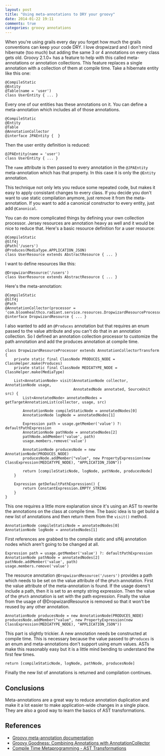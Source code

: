 ```yaml
---
layout: post
title: "Using meta-annotations to DRY your groovy"
date: 2014-01-22 19:11
comments: true
categories: groovy annotations
---
```


When you're using grails every day you forget how much the grails conventions can keep your code DRY.  I love dropwizard and I don't mind hibernate (too much) but adding the same 3 or 4 annotations on every class gets old. Groovy 2.1.0+ has a feature to help with this called meta-annotations or annotation collections.  This feature replaces a single annotation with a collection of them at compile time. Take a hibernate entity like this one:

```
@CompileStatic
@Entity
@Table(name = 'user')
class UserEntity { ... }
```

Every one of our entities has these annotations on it.  You can define a meta-annotation which includes all of those annotations.

```
@CompileStatic
@Entity
@Table
@AnnotationCollector
@interface JPAEntity {  }
```

Then the user entity definition is reduced:

```
@JPAEntity(name = 'user')
class UserEntity { ... }
```

The ```name``` attribute is then passed to every annotation in the ```@JPAEntity``` meta-annotation which has that property. In this case it is only the ```@Entity``` annotation.

This technique not only lets you reduce some repeated code, but makes it easy to apply consistant changes to every class. If you decide you don't want to use static compilation anymore, just remove it from the meta-annotation. If you want to add a canonical constructor to every entity, just add ```@Canonical```. 

You can do more complicated things by defining your own collection processor.  Jersey resources are annotation heavy as well and it would be nice to reduce that. Here's a basic resource definition for a user resource:

```
@CompileStatic
@Slf4j
@Path('/users')
@Produces(MediaType.APPLICATION_JSON)
class UserResource extends AbstractResource { ... }
```

I want to define resources like this:

```
@DropwizardResource('/users')
class UserResource extends AbstractResource { ... }
```

Here's the meta-annotation:


```
@CompileStatic
@Slf4j
@Path
@AnnotationCollector(processor = 'com.bloomhealthco.radiant.service.resources.DropwizardResourceProcessor')
@interface DropwizardResource { ... }
```

I also wanted to add an ```@Produces``` annotation but that requires an enum passed to the value attribute and you can't do that in an annotation collection. So I defined an annotation collection processor to customize the path annotation and add the produces annotation at compile time.

```
class DropwizardResourceProcessor extends AnnotationCollectorTransform {
    private static final ClassNode PRODUCES_NODE = ClassHelper.make(Produces)
    private static final ClassNode MEDIATYPE_NODE = ClassHelper.make(MediaType)

    List<AnnotationNode> visit(AnnotationNode collector, AnnotationNode usage,
                               AnnotatedNode annotated, SourceUnit src) {
        List<AnnotatedNode> annotatedNodes = getTargetAnnotationList(collector, usage, src)

        AnnotationNode compileStaticNode = annotatedNodes[0]
        AnnotationNode logNode = annotatedNodes[1]

        Expression path = usage.getMember('value') ?: defaultPathExpression
        AnnotationNode pathNode = annotatedNodes[2]
        pathNode.addMember('value', path)
        usage.members.remove('value')

        AnnotationNode producesNode = new AnnotationNode(PRODUCES_NODE)
        producesNode.addMember("value", new PropertyExpression(new ClassExpression(MEDIATYPE_NODE), "APPLICATION_JSON"))

        return [compileStaticNode, logNode, pathNode, producesNode]
    }

    Expression getDefaultPathExpression() {
        return ConstantExpression.EMPTY_STRING
    }
}
```

This one requires a little more explanation since it's using an AST to rewrite the annotations on the class at compile time. The basic idea is to get build a new list of annotations and then return them from the ```visit()``` method.

```
AnnotationNode compileStaticNode = annotatedNodes[0]
AnnotationNode logNode = annotatedNodes[1]
```

First references are grabbed to the compile static and slf4j annotation nodes which aren't going to be changed at all.

```
Expression path = usage.getMember('value') ?: defaultPathExpression
AnnotationNode pathNode = annotatedNodes[2]
pathNode.addMember('value', path)
usage.members.remove('value')
```

The resource annotation ```@DropwizardResource('/users')``` provides a path which needs to be set on the value attribute of the ```@Path``` annotation. First the value attribute of the meta-annotation is found. If the usage doens't include a path, then it is set to an empty string expression. Then the value of the ```@Path``` annotation is set with the path expression. Finally the value from the usage of @DropwizardResource is removed so that it won't be reused by any other annotation.

```
AnnotationNode producesNode = new AnnotationNode(PRODUCES_NODE)
producesNode.addMember("value", new PropertyExpression(new ClassExpression(MEDIATYPE_NODE), "APPLICATION_JSON"))
```

This part is slightly trickier. A new annotation needs be constructed at compile time. This is necessary because the value passed to ```@Produces``` is an enum and meta-annotations don't support using enum values. ASTs make this reasonably easy but it is a little mind bending to understand the first few times.

```
return [compileStaticNode, logNode, pathNode, producesNode]
```

Finally the new list of annotations is returned and compilation continues. 

## Conclusions

Meta-annotations are a great way to reduce annotation duplication and make it a lot easier to make application-wide changes in a single place. They are also a good way to learn the basics of AST transformations. 

## References

* [Groovy meta-annotation documentation](https://groovy-lang.org/metaprogramming.html#meta-annotations)
* [Groovy Goodness: Combining Annotations with AnnotationCollector](https://mrhaki.blogspot.com/2013/02/groovy-goodness-combining-annotations.html)
* [Compile Time Metaprogramming - AST Transformations](https://groovy-lang.org/metaprogramming.html#developing-ast-xforms)
